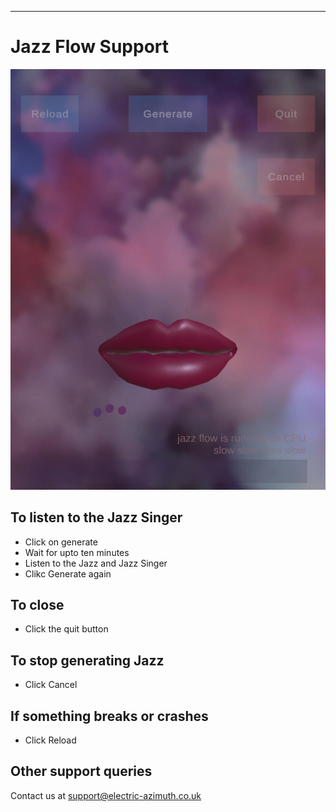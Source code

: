 
---
# Jazz Flow Support
![Jazz Flow](jazzflow.jpg)
## To listen to the Jazz Singer
* Click on generate
* Wait for upto ten minutes
* Listen to the Jazz and Jazz Singer
* Clikc Generate again

## To close
* Click the quit button

## To stop generating Jazz
* Click Cancel

## If something breaks or crashes
* Click Reload


## Other support queries
Contact us at support@electric-azimuth.co.uk


